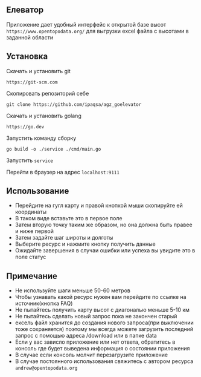 ## Елеватор
Приложение дает удобный интерфейс к открытой базе высот ```https://www.opentopodata.org/``` для выгрузки excel 
файла с высотами в заданной области

## Установка 
Скачать и установить git
```asciidoc
https://git-scm.com
```
Скопировать репозиторий себе
```asciidoc
git clone https://github.com/ipaqsa/agz_goelevator
```
Скачать и установить golang
```asciidoc
https://go.dev
```
Запустить команду сборку
```asciidoc
go build -o ./service ./cmd/main.go
```
Запустить ```service```

Перейти в браузер на адрес ```localhost:9111```

## Использование
- Перейдите на гугл карту и правой кнопкой мыши скопируйте ей координаты
- В таком виде вставьте это в первое поле
- Затем вторую точку таким же образом, но она должна быть правее и ниже первой
- Затем задайте шаг широты и долготы
- Выберите ресурс и нажмите кнопку получить данные
- Ожидайте завершения в случаи ошибки или успеха вы увидите это в поле статус

## Примечание

- Не используйте шаги меньше 50-60 метров
- Чтобы узнавать какой ресурс нужен вам перейдите по ссылке на источник(кнопка FAQ)
- Не пытайтесь получить карту высот с диагональю меньше 5-10 км
- Не пытайтесь сделать новый запрос пока не закончен старый
- ексель файл хранится до создания нового запроса(при выключении тоже сохраняется) поэтому мы всегда можете загрузить 
последний запрос с помощью адреса /download или в папке data
- Если у вас зависло приложение или нет ответа, обратитесь в консоль где будет выведена информация о состоянии приложения
- В случае если консоль молчит перезагрузите приложение
- В случае постоянного использования свяжитесь с автором ресурса ```andrew@opentopodata.org```
